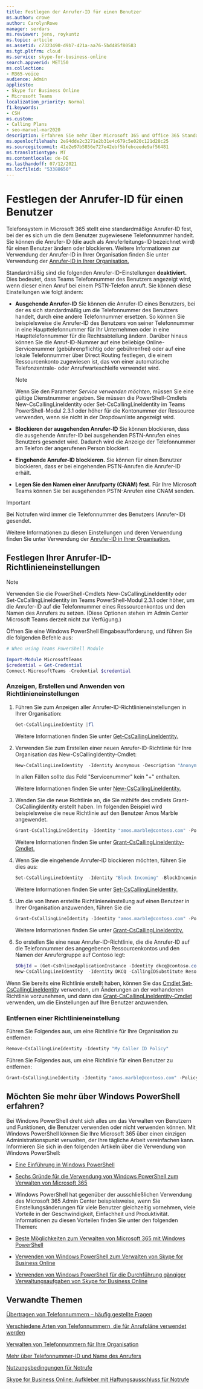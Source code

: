 ```yaml
---
title: Festlegen der Anrufer-ID für einen Benutzer
ms.author: crowe
author: CarolynRowe
manager: serdars
ms.reviewer: jens, roykuntz
ms.topic: article
ms.assetid: c7323490-d9b7-421a-aa76-5bd485f80583
ms.tgt.pltfrm: cloud
ms.service: skype-for-business-online
search.appverid: MET150
ms.collection:
- M365-voice
audience: Admin
appliesto:
- Skype for Business Online
- Microsoft Teams
localization_priority: Normal
f1.keywords:
- CSH
ms.custom:
- Calling Plans
- seo-marvel-mar2020
description: Erfahren Sie mehr über Microsoft 365 und Office 365 Standardanrufer-ID (die zugewiesene Telefonnummer eines Benutzers), auch bekannt als Anruferleitungs-ID. Sie können die Anrufer-ID eines Benutzers ändern oder blockieren.
ms.openlocfilehash: 2e94dde2c3271e2b31e4c679c5e020c121d28c25
ms.sourcegitcommit: 41e2e97b5856e727e42ebf5bfebceede9af56481
ms.translationtype: MT
ms.contentlocale: de-DE
ms.lasthandoff: 07/12/2021
ms.locfileid: "53388650"
---
```

# <a name="set-the-caller-id-for-a-user"></a>Festlegen der Anrufer-ID für einen Benutzer

Telefonsystem in Microsoft 365 stellt eine standardmäßige Anrufer-ID fest, bei der es sich um die dem Benutzer zugewiesene Telefonnummer handelt. Sie können die Anrufer-ID (die auch als Anruferleitungs-ID bezeichnet wird) für einen Benutzer ändern oder blockieren. Weitere Informationen zur Verwendung der Anrufer-ID in Ihrer Organisation finden Sie unter Verwendung der [Anrufer-ID in Ihrer Organisation.](how-can-caller-id-be-used-in-your-organization.md)
  
Standardmäßig sind die folgenden Anrufer-ID-Einstellungen **deaktiviert.** Dies bedeutet, dass Teams Telefonnummer des Benutzers angezeigt wird, wenn dieser einen Anruf bei einem PSTN-Telefon anruft. Sie können diese Einstellungen wie folgt ändern:
  
- **Ausgehende Anrufer-ID** Sie können die Anrufer-ID eines Benutzers, bei der es sich standardmäßig um die Telefonnummer des Benutzers handelt, durch eine andere Telefonnummer ersetzen. So können Sie beispielsweise die Anrufer-ID des Benutzers von seiner Telefonnummer in eine Haupttelefonnummer für Ihr Unternehmen oder in eine Haupttelefonnummer für die Rechtsabteilung ändern. Darüber hinaus können Sie die Anruf-ID-Nummer auf eine beliebige Online-Servicenummer (gebührenpflichtig oder gebührenfrei) oder auf eine lokale Telefonnummer über Direct Routing festlegen, die einem Ressourcenkonto zugewiesen ist, das von einer automatische Telefonzentrale- oder Anrufwarteschleife verwendet wird.
    
  > [!NOTE]
  > Wenn Sie den Parameter *Service verwenden möchten,* müssen Sie eine gültige Dienstnummer angeben.
  > Sie müssen die PowerShell-Cmdlets New-CsCallingLineIdentity oder Set-CsCallingLineIdentity im Teams PowerShell-Modul 2.3.1 oder höher für die Kontonummer der Ressource verwenden, wenn sie nicht in der Dropdownliste angezeigt wird.
  
- **Blockieren der ausgehenden Anrufer-ID** Sie können blockieren, dass die ausgehende Anrufer-ID bei ausgehenden PSTN-Anrufen eines Benutzers gesendet wird. Dadurch wird die Anzeige der Telefonnummer am Telefon der angerufenen Person blockiert.
    
- **Eingehende Anrufer-ID blockieren.** Sie können für einen Benutzer blockieren, dass er bei eingehenden PSTN-Anrufen die Anrufer-ID erhält.

- **Legen Sie den Namen einer Anrufparty (CNAM) fest.** Für Ihre Microsoft Teams können Sie bei ausgehenden PSTN-Anrufen eine CNAM senden.
    
> [!IMPORTANT]
> Bei Notrufen wird immer die Telefonnummer des Benutzers (Anrufer-ID) gesendet. 
  

  
Weitere Informationen zu diesen Einstellungen und deren Verwendung finden Sie unter Verwendung der [Anrufer-ID in Ihrer Organisation.](how-can-caller-id-be-used-in-your-organization.md)
  
## <a name="set-your-caller-id-policy-settings"></a>Festlegen Ihrer Anrufer-ID-Richtlinieneinstellungen

> [!NOTE]
> Verwenden Sie die PowerShell-Cmdlets New-CsCallingLineIdentity oder Set-CsCallingLineIdentity im Teams PowerShell-Modul 2.3.1 oder höher, um die Anrufer-ID auf die Telefonnummer eines Ressourcenkontos und den Namen des Anrufers zu setzen. (Diese Optionen stehen im Admin Center Microsoft Teams derzeit nicht zur Verfügung.) 

Öffnen Sie eine Windows PowerShell Eingabeaufforderung, und führen Sie die folgenden Befehle aus:

```PowerShell
# When using Teams PowerShell Module

Import-Module MicrosoftTeams
$credential = Get-Credential
Connect-MicrosoftTeams -Credential $credential
``` 

### <a name="view-create-and-apply-policy-settings"></a>Anzeigen, Erstellen und Anwenden von Richtlinieneinstellungen

1. Führen Sie zum Anzeigen aller Anrufer-ID-Richtlinieneinstellungen in Ihrer Organisation:

     ```PowerShell
     Get-CsCallingLineIdentity |fl
     ```
   Weitere Informationen finden Sie unter [Get-CsCallingLineIdentity.](/powershell/module/skype/Get-CsCallingLineIdentity)
    
2. Verwenden Sie zum Erstellen einer neuen Anrufer-ID-Richtlinie für Ihre Organisation das New-CsCallingIdentity-Cmdlet:
    
     ```PowerShell
     New-CsCallingLineIdentity  -Identity Anonymous -Description "Anonymous policy" -CallingIDSubstitute Anonymous -EnableUserOverride $false
     ```
    In allen Fällen sollte das Feld "Servicenummer" kein "+" enthalten.

   Weitere Informationen finden Sie unter [New-CsCallingLineIdentity.](/powershell/module/skype/New-CsCallingLineIdentity)
    
3. Wenden Sie die neue Richtlinie an, die Sie mithilfe des cmdlets Grant-CsCallingIdentity erstellt haben. Im folgenden Beispiel wird beispielsweise die neue Richtlinie auf den Benutzer Amos Marble angewendet.
    
     ```PowerShell
     Grant-CsCallingLineIdentity -Identity "amos.marble@contoso.com" -PolicyName Anonymous
     ```
   Weitere Informationen finden Sie unter [Grant-CsCallingLineIdentity-Cmdlet.](/powershell/module/skype/Grant-CsCallingLineIdentity)
    

4. Wenn Sie die eingehende Anrufer-ID blockieren möchten, führen Sie dies aus:
    
   ```PowerShell
   Set-CsCallingLineIdentity  -Identity "Block Incoming" -BlockIncomingPstnCallerID $true
   ``` 

   Weitere Informationen finden Sie unter [Set-CsCallingLineIdentity.](/powershell/module/skype/Set-CsCallingLineIdentity)
    
5. Um die von Ihnen erstellte Richtlinieneinstellung auf einen Benutzer in Ihrer Organisation anzuwenden, führen Sie die
    
   ```PowerShell
   Grant-CsCallingLineIdentity -Identity "amos.marble@contoso.com" -PolicyName "Block Incoming"
   ```
   Weitere Informationen finden Sie unter [Grant-CsCallingLineIdentity.](/powershell/module/skype/Grant-CsCallingLineIdentity)

6. So erstellen Sie eine neue Anrufer-ID-Richtlinie, die die Anrufer-ID auf die Telefonnummer des angegebenen Ressourcenkontos und den Namen der Anrufergruppe auf Contoso legt:

   ```PowerShell
   $ObjId = (Get-CsOnlineApplicationInstance -Identity dkcq@contoso.com).ObjectId
   New-CsCallingLineIdentity  -Identity DKCQ -CallingIDSubstitute Resource -EnableUserOverride $false -ResourceAccount $ObjId -CompanyName "Contoso"
   ```

Wenn Sie bereits eine Richtlinie erstellt haben, können Sie das [Cmdlet Set-CsCallingLineIdentity](/powershell/module/skype/Set-CsCallingLineIdentity) verwenden, um Änderungen an der vorhandenen Richtlinie vorzunehmen, und dann das [Grant-CsCallingLineIdentity-Cmdlet](/powershell/module/skype/Grant-CsCallingLineIdentity) verwenden, um die Einstellungen auf Ihre Benutzer anzuwenden.
    
### <a name="remove-a-policy-setting"></a>Entfernen einer Richtlinieneinstellung

Führen Sie Folgendes aus, um eine Richtlinie für Ihre Organisation zu entfernen:
  
```PowerShell
Remove-CsCallingLineIdentity -Identity "My Caller ID Policy"
```
Führen Sie Folgendes aus, um eine Richtlinie für einen Benutzer zu entfernen:
  
```PowerShell
Grant-CsCallingLineIdentity -Identity "amos.marble@contoso.com" -PolicyName $null
```
## <a name="want-to-know-more-about-windows-powershell"></a>Möchten Sie mehr über Windows PowerShell erfahren?

Bei Windows PowerShell dreht sich alles um das Verwalten von Benutzern und Funktionen, die Benutzer verwenden oder nicht verwenden können. Mit Windows PowerShell können Sie Ihre Microsoft 365 über einen einzigen Administrationspunkt verwalten, der Ihre tägliche Arbeit vereinfachen kann. Informieren Sie sich in den folgenden Artikeln über die Verwendung von Windows PowerShell:
    
- [Eine Einführung in Windows PowerShell](/SkypeForBusiness/set-up-your-computer-for-windows-powershell/set-up-your-computer-for-windows-powershell)
    
- [Sechs Gründe für die Verwendung von Windows PowerShell zum Verwalten von Microsoft 365](/microsoft-365/enterprise/why-you-need-to-use-microsoft-365-powershell)
    
- Windows PowerShell hat gegenüber der ausschließlichen Verwendung des Microsoft 365 Admin Center beispielsweise, wenn Sie Einstellungsänderungen für viele Benutzer gleichzeitig vornehmen, viele Vorteile in der Geschwindigkeit, Einfachheit und Produktivität. Informationen zu diesen Vorteilen finden Sie unter den folgenden Themen:
    
- [Beste Möglichkeiten zum Verwalten von Microsoft 365 mit Windows PowerShell](/previous-versions//dn568025(v=technet.10))
    
- [Verwenden von Windows PowerShell zum Verwalten von Skype for Business Online](/SkypeForBusiness/set-up-your-computer-for-windows-powershell/set-up-your-computer-for-windows-powershell)
    
- [Verwenden von Windows PowerShell für die Durchführung gängiger Verwaltungsaufgaben von Skype for Business Online](/SkypeForBusiness/set-up-your-computer-for-windows-powershell/set-up-your-computer-for-windows-powershell)
    
  
 ## <a name="related-topics"></a>Verwandte Themen
[Übertragen von Telefonnummern – häufig gestellte Fragen](./phone-number-calling-plans/port-order-overview.md)

[Verschiedene Arten von Telefonnummern, die für Anrufpläne verwendet werden](./different-kinds-of-phone-numbers-used-for-calling-plans.md)

[Verwalten von Telefonnummern für Ihre Organisation](/microsoftteams/manage-phone-numbers-for-your-organization)

[Mehr über Telefonnummer-ID und Name des Anrufers](/skypeforbusiness/what-are-calling-plans-in-office-365/more-about-calling-line-ID-and-calling-party-name)

[Nutzungsbedingungen für Notrufe](./emergency-calling-terms-and-conditions.md)

[Skype for Business Online: Aufkleber mit Haftungsausschluss für Notrufe](https://github.com/MicrosoftDocs/OfficeDocs-SkypeForBusiness/blob/live/Teams/downloads/emergency-calling/emergency-calling-label-(en-us)-(v.1.0).zip?raw=true)
